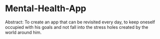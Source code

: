 # Mental-Health-App

Abstract:
To create an app that can be revisited every day, to keep oneself occupied with his goals and not fall into the stress holes created by the world around him.